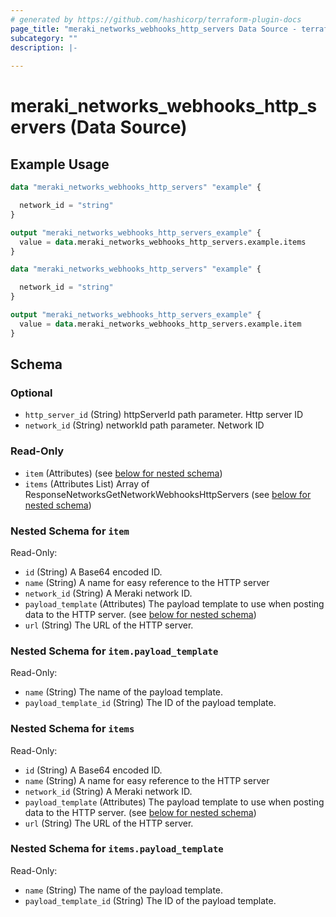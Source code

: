 ```yaml
---
# generated by https://github.com/hashicorp/terraform-plugin-docs
page_title: "meraki_networks_webhooks_http_servers Data Source - terraform-provider-meraki"
subcategory: ""
description: |-
  
---
```


# meraki_networks_webhooks_http_servers (Data Source)



## Example Usage

```terraform
data "meraki_networks_webhooks_http_servers" "example" {

  network_id = "string"
}

output "meraki_networks_webhooks_http_servers_example" {
  value = data.meraki_networks_webhooks_http_servers.example.items
}

data "meraki_networks_webhooks_http_servers" "example" {

  network_id = "string"
}

output "meraki_networks_webhooks_http_servers_example" {
  value = data.meraki_networks_webhooks_http_servers.example.item
}
```

<!-- schema generated by tfplugindocs -->
## Schema

### Optional

- `http_server_id` (String) httpServerId path parameter. Http server ID
- `network_id` (String) networkId path parameter. Network ID

### Read-Only

- `item` (Attributes) (see [below for nested schema](#nestedatt--item))
- `items` (Attributes List) Array of ResponseNetworksGetNetworkWebhooksHttpServers (see [below for nested schema](#nestedatt--items))

<a id="nestedatt--item"></a>
### Nested Schema for `item`

Read-Only:

- `id` (String) A Base64 encoded ID.
- `name` (String) A name for easy reference to the HTTP server
- `network_id` (String) A Meraki network ID.
- `payload_template` (Attributes) The payload template to use when posting data to the HTTP server. (see [below for nested schema](#nestedatt--item--payload_template))
- `url` (String) The URL of the HTTP server.

<a id="nestedatt--item--payload_template"></a>
### Nested Schema for `item.payload_template`

Read-Only:

- `name` (String) The name of the payload template.
- `payload_template_id` (String) The ID of the payload template.



<a id="nestedatt--items"></a>
### Nested Schema for `items`

Read-Only:

- `id` (String) A Base64 encoded ID.
- `name` (String) A name for easy reference to the HTTP server
- `network_id` (String) A Meraki network ID.
- `payload_template` (Attributes) The payload template to use when posting data to the HTTP server. (see [below for nested schema](#nestedatt--items--payload_template))
- `url` (String) The URL of the HTTP server.

<a id="nestedatt--items--payload_template"></a>
### Nested Schema for `items.payload_template`

Read-Only:

- `name` (String) The name of the payload template.
- `payload_template_id` (String) The ID of the payload template.
